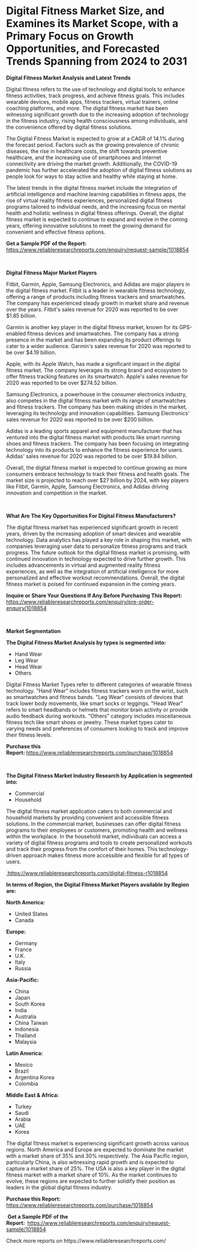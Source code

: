 <p><h1>Digital Fitness Market Size, and Examines its Market Scope, with a Primary Focus on Growth Opportunities, and Forecasted Trends Spanning from 2024 to 2031</h1></p><p><strong>Digital Fitness Market Analysis and Latest Trends</strong></p>
<p><p>Digital fitness refers to the use of technology and digital tools to enhance fitness activities, track progress, and achieve fitness goals. This includes wearable devices, mobile apps, fitness trackers, virtual trainers, online coaching platforms, and more. The digital fitness market has been witnessing significant growth due to the increasing adoption of technology in the fitness industry, rising health consciousness among individuals, and the convenience offered by digital fitness solutions.</p><p>The Digital Fitness Market is expected to grow at a CAGR of 14.1% during the forecast period. Factors such as the growing prevalence of chronic diseases, the rise in healthcare costs, the shift towards preventive healthcare, and the increasing use of smartphones and internet connectivity are driving the market growth. Additionally, the COVID-19 pandemic has further accelerated the adoption of digital fitness solutions as people look for ways to stay active and healthy while staying at home.</p><p>The latest trends in the digital fitness market include the integration of artificial intelligence and machine learning capabilities in fitness apps, the rise of virtual reality fitness experiences, personalized digital fitness programs tailored to individual needs, and the increasing focus on mental health and holistic wellness in digital fitness offerings. Overall, the digital fitness market is expected to continue to expand and evolve in the coming years, offering innovative solutions to meet the growing demand for convenient and effective fitness options.</p></p>
<p><strong>Get a Sample PDF of the Report:&nbsp;</strong> <a href="https://www.reliableresearchreports.com/enquiry/request-sample/1018854">https://www.reliableresearchreports.com/enquiry/request-sample/1018854</a></p>
<p>&nbsp;</p>
<p><strong>Digital Fitness Major Market Players</strong></p>
<p><p>Fitbit, Garmin, Apple, Samsung Electronics, and Adidas are major players in the digital fitness market. Fitbit is a leader in wearable fitness technology, offering a range of products including fitness trackers and smartwatches. The company has experienced steady growth in market share and revenue over the years. Fitbit's sales revenue for 2020 was reported to be over $1.85 billion.</p><p>Garmin is another key player in the digital fitness market, known for its GPS-enabled fitness devices and smartwatches. The company has a strong presence in the market and has been expanding its product offerings to cater to a wider audience. Garmin's sales revenue for 2020 was reported to be over $4.19 billion.</p><p>Apple, with its Apple Watch, has made a significant impact in the digital fitness market. The company leverages its strong brand and ecosystem to offer fitness tracking features on its smartwatch. Apple's sales revenue for 2020 was reported to be over $274.52 billion.</p><p>Samsung Electronics, a powerhouse in the consumer electronics industry, also competes in the digital fitness market with its range of smartwatches and fitness trackers. The company has been making strides in the market, leveraging its technology and innovation capabilities. Samsung Electronics' sales revenue for 2020 was reported to be over $200 billion.</p><p>Adidas is a leading sports apparel and equipment manufacturer that has ventured into the digital fitness market with products like smart running shoes and fitness trackers. The company has been focusing on integrating technology into its products to enhance the fitness experience for users. Adidas' sales revenue for 2020 was reported to be over $19.84 billion.</p><p>Overall, the digital fitness market is expected to continue growing as more consumers embrace technology to track their fitness and health goals. The market size is projected to reach over $27 billion by 2024, with key players like Fitbit, Garmin, Apple, Samsung Electronics, and Adidas driving innovation and competition in the market.</p></p>
<p>&nbsp;</p>
<p><strong>What Are The Key Opportunities For Digital Fitness Manufacturers?</strong></p>
<p><p>The digital fitness market has experienced significant growth in recent years, driven by the increasing adoption of smart devices and wearable technology. Data analytics has played a key role in shaping this market, with companies leveraging user data to personalize fitness programs and track progress. The future outlook for the digital fitness market is promising, with continued innovation in technology expected to drive further growth. This includes advancements in virtual and augmented reality fitness experiences, as well as the integration of artificial intelligence for more personalized and effective workout recommendations. Overall, the digital fitness market is poised for continued expansion in the coming years.</p></p>
<p><strong>Inquire or Share Your Questions If Any Before Purchasing This Report:</strong> <a href="https://www.reliableresearchreports.com/enquiry/pre-order-enquiry/1018854">https://www.reliableresearchreports.com/enquiry/pre-order-enquiry/1018854</a></p>
<p>&nbsp;</p>
<p><strong>Market Segmentation</strong></p>
<p><strong>The Digital Fitness Market Analysis by types is segmented into:</strong></p>
<p><ul><li>Hand Wear</li><li>Leg Wear</li><li>Head Wear</li><li>Others</li></ul></p>
<p><p>Digital Fitness Market Types refer to different categories of wearable fitness technology. "Hand Wear" includes fitness trackers worn on the wrist, such as smartwatches and fitness bands. "Leg Wear" consists of devices that track lower body movements, like smart socks or leggings. "Head Wear" refers to smart headbands or helmets that monitor brain activity or provide audio feedback during workouts. "Others" category includes miscellaneous fitness tech like smart shoes or jewelry. These market types cater to varying needs and preferences of consumers looking to track and improve their fitness levels.</p></p>
<p><strong>Purchase this Report:&nbsp;</strong><a href="https://www.reliableresearchreports.com/purchase/1018854">https://www.reliableresearchreports.com/purchase/1018854</a></p>
<p>&nbsp;</p>
<p><strong>The Digital Fitness Market Industry Research by Application is segmented into:</strong></p>
<p><ul><li>Commercial</li><li>Household</li></ul></p>
<p><p>The digital fitness market application caters to both commercial and household markets by providing convenient and accessible fitness solutions. In the commercial market, businesses can offer digital fitness programs to their employees or customers, promoting health and wellness within the workplace. In the household market, individuals can access a variety of digital fitness programs and tools to create personalized workouts and track their progress from the comfort of their homes. This technology-driven approach makes fitness more accessible and flexible for all types of users.</p></p>
<p><a href="https://www.reliableresearchreports.com/digital-fitness-r1018854">&nbsp;https://www.reliableresearchreports.com/digital-fitness-r1018854</a></p>
<p><strong>In terms of Region, the Digital Fitness Market Players available by Region are:</strong></p>
<p>
    <p> <strong> North America: </strong>
        <ul>
            <li>United States</li>
            <li>Canada</li>
        </ul>
        </p> 
    <p> <strong> Europe: </strong>
        <ul>
            <li>Germany</li>
            <li>France</li>
            <li>U.K.</li>
            <li>Italy</li>
            <li>Russia</li>
        </ul>
        </p> 
    <p> <strong> Asia-Pacific: </strong>
        <ul>
            <li>China</li>
            <li>Japan</li>
            <li>South Korea</li>
            <li>India</li>
            <li>Australia</li>
            <li>China Taiwan</li>
            <li>Indonesia</li>
            <li>Thailand</li>
            <li>Malaysia</li>
        </ul>
        </p> 
    <p> <strong> Latin America: </strong>
        <ul>
            <li>Mexico</li>
            <li>Brazil</li>
            <li>Argentina Korea</li>
            <li>Colombia</li>
        </ul>
        </p> 
    <p> <strong> Middle East & Africa: </strong>
        <ul>
            <li>Turkey</li>
            <li>Saudi</li>
            <li>Arabia</li>
            <li>UAE</li>
            <li>Korea</li>
        </ul>
    </p>
    </p>
<p><p>The digital fitness market is experiencing significant growth across various regions. North America and Europe are expected to dominate the market with a market share of 35% and 30% respectively. The Asia Pacific region, particularly China, is also witnessing rapid growth and is expected to capture a market share of 25%. The USA is also a key player in the digital fitness market with a market share of 10%. As the market continues to evolve, these regions are expected to further solidify their position as leaders in the global digital fitness industry.</p></p>
<p><strong>Purchase this Report: </strong><a href="https://www.reliableresearchreports.com/purchase/1018854">https://www.reliableresearchreports.com/purchase/1018854</a></p>
<p>&nbsp;<strong>Get a Sample PDF of the Report:&nbsp;&nbsp;</strong><a href="https://www.reliableresearchreports.com/enquiry/request-sample/1018854">https://www.reliableresearchreports.com/enquiry/request-sample/1018854</a></p>
<p><strong></strong></p>
<p>Check more reports on https://www.reliableresearchreports.com/</p>